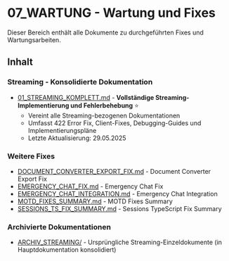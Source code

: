 # 07_WARTUNG - Wartung und Fixes

Dieser Bereich enthält alle Dokumente zu durchgeführten Fixes und Wartungsarbeiten.

## Inhalt

### Streaming - Konsolidierte Dokumentation
- [01_STREAMING_KOMPLETT.md](01_streaming_system.md) - **Vollständige Streaming-Implementierung und Fehlerbehebung** ⭐
  - Vereint alle Streaming-bezogenen Dokumentationen
  - Umfasst 422 Error Fix, Client-Fixes, Debugging-Guides und Implementierungspläne
  - Letzte Aktualisierung: 29.05.2025

### Weitere Fixes
- [DOCUMENT_CONVERTER_EXPORT_FIX.md](../06_ARCHIV/70_converter_export_fix.md) - Document Converter Export Fix
- [EMERGENCY_CHAT_FIX.md](../06_ARCHIV/71_emergency_chat_fix.md) - Emergency Chat Fix
- [EMERGENCY_CHAT_INTEGRATION.md](../06_ARCHIV/72_chat_integration_fix.md) - Emergency Chat Integration
- [MOTD_FIXES_SUMMARY.md](../06_ARCHIV/81_motd_fixes.md) - MOTD Fixes Summary
- [SESSIONS_TS_FIX_SUMMARY.md](../06_ARCHIV/73_sessions_fix.md) - Sessions TypeScript Fix Summary

### Archivierte Dokumentationen
- [ARCHIV_STREAMING/](ARCHIV_STREAMING/) - Ursprüngliche Streaming-Einzeldokumente (in Hauptdokumentation konsolidiert)